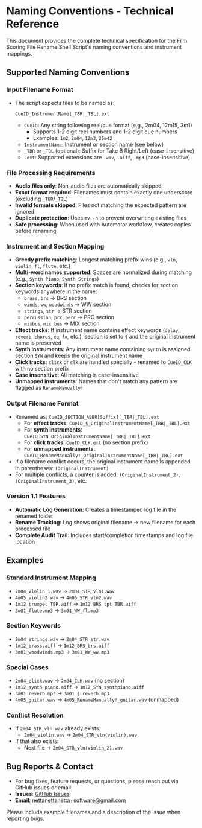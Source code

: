 # Naming Conventions - Technical Reference

This document provides the complete technical specification for the Film Scoring File Rename Shell Script's naming conventions and instrument mappings.

## Supported Naming Conventions

### Input Filename Format
- The script expects files to be named as:
  
  `CueID_InstrumentName[_TBR|_TBL].ext`
  
  - `CueID`: Any string following reel/cue format (e.g., 2m04, 12m15, 3m1)
    - Supports 1-2 digit reel numbers and 1-2 digit cue numbers
    - Examples: `1m2`, `2m04`, `12m3`, `25m42`
  - `InstrumentName`: Instrument or section name (see below)
  - `_TBR` or `_TBL` (optional): Suffix for Take B Right/Left (case-insensitive)
  - `.ext`: Supported extensions are `.wav`, `.aiff`, `.mp3` (case-insensitive)

### File Processing Requirements
- **Audio files only**: Non-audio files are automatically skipped
- **Exact format required**: Filenames must contain exactly one underscore (excluding `_TBR`/`_TBL`)
- **Invalid formats skipped**: Files not matching the expected pattern are ignored
- **Duplicate protection**: Uses `mv -n` to prevent overwriting existing files
- **Safe processing**: When used with Automator workflow, creates copies before renaming

### Instrument and Section Mapping
- **Greedy prefix matching**: Longest matching prefix wins (e.g., `vln`, `violin`, `fl`, `flute`, etc.)
- **Multi-word names supported**: Spaces are normalized during matching (e.g., `Synth Piano`, `Synth Strings`)
- **Section keywords**: If no prefix match is found, checks for section keywords anywhere in the name:
  - `brass`, `brs` → BRS section
  - `winds`, `ww`, `woodwinds` → WW section  
  - `strings`, `str` → STR section
  - `percussion`, `prc`, `perc` → PRC section
  - `mixbus`, `mix bus` → MIX section
- **Effect tracks**: If instrument name contains effect keywords (`delay`, `reverb`, `chorus`, `eq`, `fx`, etc.), section is set to `§` and the original instrument name is preserved
- **Synth instruments**: Any instrument name containing `synth` is assigned section `SYN` and keeps the original instrument name
- **Click tracks**: `click` or `clk` are handled specially - renamed to `CueID_CLK` with no section prefix
- **Case insensitive**: All matching is case-insensitive
- **Unmapped instruments**: Names that don't match any pattern are flagged as `RenameManually!`

### Output Filename Format
- Renamed as: `CueID_SECTION_ABBR[Suffix][_TBR|_TBL].ext`
  - For **effect tracks**: `CueID_§_OriginalInstrumentName[_TBR|_TBL].ext`
  - For **synth instruments**: `CueID_SYN_OriginalInstrumentName[_TBR|_TBL].ext`
  - For **click tracks**: `CueID_CLK.ext` (no section prefix)
  - For **unmapped instruments**: `CueID_RenameManually!_OriginalInstrumentName[_TBR|_TBL].ext`
- If a filename conflict occurs, the original instrument name is appended in parentheses: `(OriginalInstrument)`
- For multiple conflicts, a counter is added: `(OriginalInstrument_2)`, `(OriginalInstrument_3)`, etc.

### Version 1.1 Features
- **Automatic Log Generation**: Creates a timestamped log file in the renamed folder
- **Rename Tracking**: Log shows original filename → new filename for each processed file
- **Complete Audit Trail**: Includes start/completion timestamps and log file location

## Examples

### Standard Instrument Mapping
- `2m04_Violin 1.wav` → `2m04_STR_vln1.wav`
- `4m05_violin2.wav` → `4m05_STR_vln2.wav`
- `1m12_trumpet_TBR.aiff` → `1m12_BRS_tpt_TBR.aiff`
- `3m01_flute.mp3` → `3m01_WW_fl.mp3`

### Section Keywords
- `2m04_strings.wav` → `2m04_STR_str.wav`
- `1m12_brass.aiff` → `1m12_BRS_brs.aiff`
- `3m01_woodwinds.mp3` → `3m01_WW_ww.mp3`

### Special Cases
- `2m04_click.wav` → `2m04_CLK.wav` (no section)
- `1m12_synth piano.aiff` → `1m12_SYN_synthpiano.aiff`
- `3m01_reverb.mp3` → `3m01_§_reverb.mp3`
- `4m05_guitar.wav` → `4m05_RenameManually!_guitar.wav` (unmapped)

### Conflict Resolution
- If `2m04_STR_vln.wav` already exists:
  - `2m04_violin.wav` → `2m04_STR_vln(violin).wav`
- If that also exists:
  - Next file → `2m04_STR_vln(violin_2).wav`

## Bug Reports & Contact
- For bug fixes, feature requests, or questions, please reach out via GitHub issues or email:
- **Issues**: [GitHub Issues](https://github.com/Nbenyair/FilmScoringFileRenameShell/issues)
- **Email**: nettanettanetta+software@gmail.com

Please include example filenames and a description of the issue when reporting bugs.